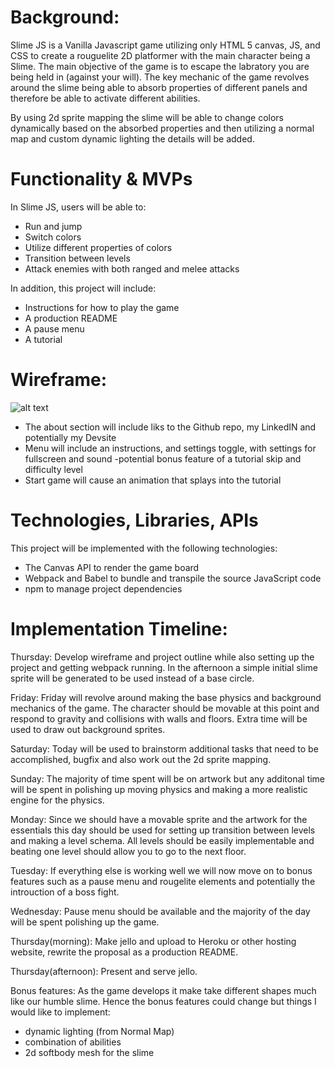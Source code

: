 # Background: 
Slime JS is a Vanilla Javascript game utilizing only HTML 5 canvas, JS, and CSS to create a rouguelite 2D platformer with the main character being a Slime. The main objective of the game is to escape the labratory you are being held in (against your will). The key mechanic of the game revolves around the slime being able to absorb properties of different panels and therefore be able to activate different abilities.

By using 2d sprite mapping the slime will be able to change colors dynamically based on the absorbed properties and then utilizing a normal map and custom dynamic lighting the details will be added.

# Functionality & MVPs
In Slime JS, users will be able to:

* Run and jump
* Switch colors
* Utilize different properties of colors 
* Transition between levels 
* Attack enemies with both ranged and melee attacks


In addition, this project will include:

* Instructions for how to play the game
* A production README 
* A pause menu
* A tutorial


# Wireframe: 
![alt text](https://wireframe.cc/JzH55B)

* The about section will include liks to the Github repo, my LinkedIN and potentially my Devsite
* Menu will include an instructions, and settings toggle, with settings for fullscreen and sound
    -potential bonus feature of a tutorial skip and difficulty level
* Start game will cause an animation that splays into the tutorial


# Technologies, Libraries, APIs 
This project will be implemented with the following technologies:

 * The Canvas API to render the game board
 * Webpack and Babel to bundle and transpile the source JavaScript code
 * npm to manage project dependencies


# Implementation Timeline:

Thursday: Develop wireframe and project outline while also setting up the project and getting webpack running. In the afternoon a simple initial slime sprite will be generated to be used instead of a base circle.

Friday: Friday will revolve around making the base physics and background mechanics of the game. The character should be movable at this point and respond to gravity and collisions with walls and floors. Extra time will be used to draw out background sprites.  

Saturday: Today will be used to brainstorm additional tasks that need to be accomplished, bugfix and also work out the 2d sprite mapping.

Sunday: The majority of time spent will be on artwork but any additonal time will be spent in polishing up moving physics and making a more realistic engine for the physics.

Monday: Since we should have a movable sprite and the artwork for the essentials this day should be used for setting up transition between levels and making a level schema. All levels should be easily implementable and beating one level should allow you to go to the next floor.

Tuesday: If everything else is working well we will now move on to bonus features such as a pause menu  and rougelite elements and potentially the introuction of a boss fight.

Wednesday: Pause menu should be available and the majority of the day will be spent polishing up the game.

Thursday(morning): Make jello and upload to Heroku or other hosting website, rewrite the proposal as a production README.

Thursday(afternoon): Present and serve jello.


Bonus features:
As the game develops it make take different shapes much like our humble slime. Hence the bonus features could change but things I would like to implement:

* dynamic lighting (from Normal Map)
* combination of abilities 
* 2d softbody mesh for the slime
